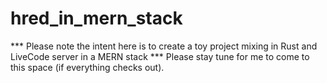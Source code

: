 # hred_in_mern_stack

*** Please note the intent here is to create a toy project mixing in Rust and LiveCode server in a MERN stack ***
Please stay tune for me to come to this space (if everything checks out).

